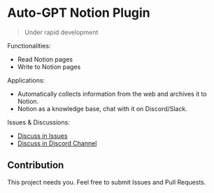 # Auto-GPT Notion Plugin
> Under rapid development

Functionalities:
- Read Notion pages
- Write to Notion pages

Applications:
- Automatically collects information from the web and archives it to Notion.
- Notion as a knowledge base, chat with it on Discord/Slack.

Issues & Discussions:
- [Discuss in Issues](https://github.com/doutv/Auto-GPT-Notion/issues)
- [Discuss in Discord Channel](https://discord.com/channels/1092243196446249134/1098882305000472626)

## Contribution
This project needs you. Feel free to submit Issues and Pull Requests.